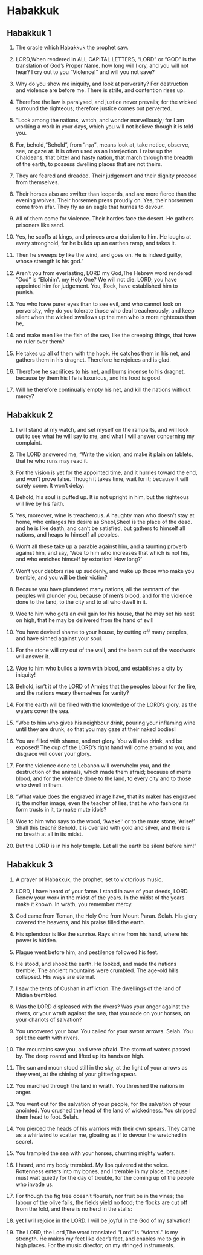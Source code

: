 # Habakkuk

## Habakkuk 1

1. The oracle which Habakkuk the prophet saw.

2. LORD,When rendered in ALL CAPITAL LETTERS, “LORD” or “GOD” is the translation of God’s Proper Name. how long will I cry, and you will not hear? I cry out to you “Violence!” and will you not save?

3. Why do you show me iniquity, and look at perversity? For destruction and violence are before me. There is strife, and contention rises up.

4. Therefore the law is paralysed, and justice never prevails; for the wicked surround the righteous; therefore justice comes out perverted.  

5.   “Look among the nations, watch, and wonder marvellously; for I am working a work in your days, which you will not believe though it is told you.

6. For, behold,“Behold”, from “הִנֵּה”, means look at, take notice, observe, see, or gaze at. It is often used as an interjection. I raise up the Chaldeans, that bitter and hasty nation, that march through the breadth of the earth, to possess dwelling places that are not theirs.

7. They are feared and dreaded. Their judgement and their dignity proceed from themselves.

8. Their horses also are swifter than leopards, and are more fierce than the evening wolves. Their horsemen press proudly on. Yes, their horsemen come from afar. They fly as an eagle that hurries to devour.

9. All of them come for violence. Their hordes face the desert. He gathers prisoners like sand.

10. Yes, he scoffs at kings, and princes are a derision to him. He laughs at every stronghold, for he builds up an earthen ramp, and takes it.

11. Then he sweeps by like the wind, and goes on. He is indeed guilty, whose strength is his god.”  

12.   Aren’t you from everlasting, LORD my God,The Hebrew word rendered “God” is “Elohim”. my Holy One? We will not die. LORD, you have appointed him for judgement. You, Rock, have established him to punish.

13. You who have purer eyes than to see evil, and who cannot look on perversity, why do you tolerate those who deal treacherously, and keep silent when the wicked swallows up the man who is more righteous than he,

14. and make men like the fish of the sea, like the creeping things, that have no ruler over them?

15. He takes up all of them with the hook. He catches them in his net, and gathers them in his dragnet. Therefore he rejoices and is glad.

16. Therefore he sacrifices to his net, and burns incense to his dragnet, because by them his life is luxurious, and his food is good.

17. Will he therefore continually empty his net, and kill the nations without mercy?   

## Habakkuk 2

1. I will stand at my watch, and set myself on the ramparts, and will look out to see what he will say to me, and what I will answer concerning my complaint.  

2.   The LORD answered me, “Write the vision, and make it plain on tablets, that he who runs may read it.

3. For the vision is yet for the appointed time, and it hurries toward the end, and won’t prove false. Though it takes time, wait for it; because it will surely come. It won’t delay.

4. Behold, his soul is puffed up. It is not upright in him, but the righteous will live by his faith.

5. Yes, moreover, wine is treacherous. A haughty man who doesn’t stay at home, who enlarges his desire as Sheol,Sheol is the place of the dead. and he is like death, and can’t be satisfied, but gathers to himself all nations, and heaps to himself all peoples.

6. Won’t all these take up a parable against him, and a taunting proverb against him, and say, ‘Woe to him who increases that which is not his, and who enriches himself by extortion! How long?’

7. Won’t your debtors rise up suddenly, and wake up those who make you tremble, and you will be their victim?

8. Because you have plundered many nations, all the remnant of the peoples will plunder you, because of men’s blood, and for the violence done to the land, to the city and to all who dwell in it.

9. Woe to him who gets an evil gain for his house, that he may set his nest on high, that he may be delivered from the hand of evil!

10. You have devised shame to your house, by cutting off many peoples, and have sinned against your soul.

11. For the stone will cry out of the wall, and the beam out of the woodwork will answer it.

12. Woe to him who builds a town with blood, and establishes a city by iniquity!

13. Behold, isn’t it of the LORD of Armies that the peoples labour for the fire, and the nations weary themselves for vanity?

14. For the earth will be filled with the knowledge of the LORD’s glory, as the waters cover the sea.  

15.   “Woe to him who gives his neighbour drink, pouring your inflaming wine until they are drunk, so that you may gaze at their naked bodies!

16. You are filled with shame, and not glory. You will also drink, and be exposed! The cup of the LORD’s right hand will come around to you, and disgrace will cover your glory.

17. For the violence done to Lebanon will overwhelm you, and the destruction of the animals, which made them afraid; because of men’s blood, and for the violence done to the land, to every city and to those who dwell in them.  

18.   “What value does the engraved image have, that its maker has engraved it; the molten image, even the teacher of lies, that he who fashions its form trusts in it, to make mute idols?

19. Woe to him who says to the wood, ‘Awake!’ or to the mute stone, ‘Arise!’ Shall this teach? Behold, it is overlaid with gold and silver, and there is no breath at all in its midst.

20. But the LORD is in his holy temple. Let all the earth be silent before him!”   

## Habakkuk 3

1. A prayer of Habakkuk, the prophet, set to victorious music.  

2. LORD, I have heard of your fame. I stand in awe of your deeds, LORD. Renew your work in the midst of the years. In the midst of the years make it known. In wrath, you remember mercy. 

3. God came from Teman, the Holy One from Mount Paran. Selah.   His glory covered the heavens, and his praise filled the earth. 

4. His splendour is like the sunrise. Rays shine from his hand, where his power is hidden. 

5. Plague went before him, and pestilence followed his feet. 

6. He stood, and shook the earth. He looked, and made the nations tremble. The ancient mountains were crumbled. The age-old hills collapsed. His ways are eternal. 

7. I saw the tents of Cushan in affliction. The dwellings of the land of Midian trembled. 

8. Was the LORD displeased with the rivers? Was your anger against the rivers, or your wrath against the sea, that you rode on your horses, on your chariots of salvation? 

9. You uncovered your bow. You called for your sworn arrows. Selah. You split the earth with rivers. 

10. The mountains saw you, and were afraid. The storm of waters passed by. The deep roared and lifted up its hands on high. 

11. The sun and moon stood still in the sky, at the light of your arrows as they went, at the shining of your glittering spear. 

12. You marched through the land in wrath. You threshed the nations in anger. 

13. You went out for the salvation of your people, for the salvation of your anointed. You crushed the head of the land of wickedness. You stripped them head to foot. Selah.   

14. You pierced the heads of his warriors with their own spears. They came as a whirlwind to scatter me, gloating as if to devour the wretched in secret. 

15. You trampled the sea with your horses, churning mighty waters. 

16. I heard, and my body trembled. My lips quivered at the voice. Rottenness enters into my bones, and I tremble in my place, because I must wait quietly for the day of trouble, for the coming up of the people who invade us. 

17. For though the fig tree doesn’t flourish, nor fruit be in the vines; the labour of the olive fails, the fields yield no food; the flocks are cut off from the fold, and there is no herd in the stalls: 

18. yet I will rejoice in the LORD. I will be joyful in the God of my salvation! 

19. The LORD, the Lord,The word translated “Lord” is “Adonai.” is my strength. He makes my feet like deer’s feet, and enables me to go in high places.    For the music director, on my stringed instruments.    